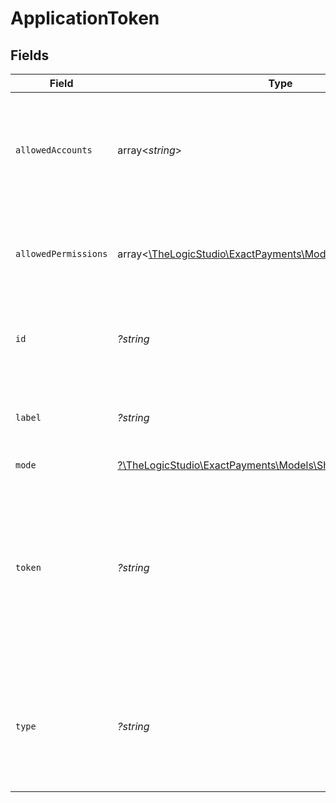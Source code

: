 # ApplicationToken


## Fields

| Field                                                                                                                                                                     | Type                                                                                                                                                                      | Required                                                                                                                                                                  | Description                                                                                                                                                               | Example                                                                                                                                                                   |
| ------------------------------------------------------------------------------------------------------------------------------------------------------------------------- | ------------------------------------------------------------------------------------------------------------------------------------------------------------------------- | ------------------------------------------------------------------------------------------------------------------------------------------------------------------------- | ------------------------------------------------------------------------------------------------------------------------------------------------------------------------- | ------------------------------------------------------------------------------------------------------------------------------------------------------------------------- |
| `allowedAccounts`                                                                                                                                                         | array<*string*>                                                                                                                                                           | :heavy_minus_sign:                                                                                                                                                        | List of Organization and Account identifiers that the created Application Token has access to.                                                                            | 64b04d6d198ce11d0d64ca2a                                                                                                                                                  |
| `allowedPermissions`                                                                                                                                                      | array<[\TheLogicStudio\ExactPayments\Models\Shared\Permissions](../../Models/Shared/Permissions.md)>                                                                      | :heavy_minus_sign:                                                                                                                                                        | Operations that can be performed with the created Application Token.                                                                                                      | charges.create                                                                                                                                                            |
| `id`                                                                                                                                                                      | *?string*                                                                                                                                                                 | :heavy_minus_sign:                                                                                                                                                        | Application Token identifier in Exact Payments system.                                                                                                                    | 64b6d9ad24f5773308785e70                                                                                                                                                  |
| `label`                                                                                                                                                                   | *?string*                                                                                                                                                                 | :heavy_minus_sign:                                                                                                                                                        | Free text to quickly identify the created Application Token.                                                                                                              | Transactions Application Token                                                                                                                                            |
| `mode`                                                                                                                                                                    | [?\TheLogicStudio\ExactPayments\Models\Shared\Mode](../../Models/Shared/Mode.md)                                                                                          | :heavy_minus_sign:                                                                                                                                                        | N/A                                                                                                                                                                       | live                                                                                                                                                                      |
| `token`                                                                                                                                                                   | *?string*                                                                                                                                                                 | :heavy_minus_sign:                                                                                                                                                        | Application Token used by non-human user to access other API endpoints. Place this token in the `Authorization` header when you call other endpoints. It will not expire. | bbf96d9ceafadca6614350066c93e4dbea4d44f6634cc9b18868e4bfd06e050874a0c31275b3a82d                                                                                          |
| `type`                                                                                                                                                                    | *?string*                                                                                                                                                                 | :heavy_minus_sign:                                                                                                                                                        | Determines the type of the token. This endpoint only creates Application Tokens. For more details, check our [guide](https://developer.exactpay.com/docs/Authentication). | application                                                                                                                                                               |
